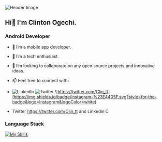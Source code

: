 ![Header Image](https://media.licdn.com/dms/image/D4D16AQH_UeIbS84nJg/profile-displaybackgroundimage-shrink_350_1400/0/1674751137654?e=1681344000&v=beta&t=_3vkO4J5k6pGcY359lKlWBDG6bTD7pMBZxJcpAkpQeA)

## Hi👋 I'm Clinton Ogechi. 

### Android Developer

- 🔭 I’m a mobile app developer.
- 🌱 I’m a tech enthusiast.
- 👯 I’m looking to collaborate on any open source projects and innovative ideas.
- 📫 Feel free to connect with: 
- ![LinkedIn](https://www.linkedin.com/in/clinton-ogechi-390736135/-%230077B5.svg?style=for-the-badge&logo=linkedin&logoColor=white) ![Twitter](https://twitter.com/Clin_tt/Twitter-%231DA1F2.svg?style=for-the-badge&logo=Twitter&logoColor=white) ![https://twitter.com/Clin_tt](https://img.shields.io/badge/Instagram-%23E4405F.svg?style=for-the-badge&logo=Instagram&logoColor=white)


- Twitter https://twitter.com/Clin_tt and Linkedin C

### Language Stack

[![My Skills](https://skillicons.dev/icons?i=dart,flutter,firebase,git,github,linux,bash,html,css,bootstrap,aws)](https://skillicons.dev)



